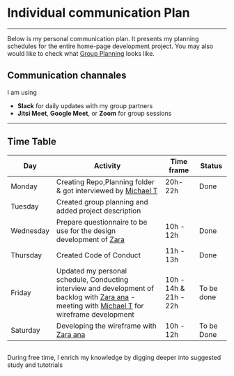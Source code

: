 # Individual communication Plan

---
Below is my personal communication plan.
It presents my planning schedules for the entire home-page development project. 
You may also would like to check what [Group Planning](https://github.com/inggritenovaleta/homepage-inggritenovaleta/blob/main/planning/README.md) looks like. 

## Communication channales

I am using 

* **Slack** for daily updates with my group partners
* **Jitsi Meet**, **Google Meet**, or **Zoom** for group sessions
--------------------------------------------------------------
## Time Table



| Day     | Activity                         | Time frame      | Status     |
|---------|----------------------------------|-----------------|------------|
| Monday  | Creating Repo,Planning folder & got interviewed by [Michael T](https://github.com/Mika215)| 20h-22h     |    Done   |
| Tuesday | Created group planning and added project description                        |             |           |
| Wednesday | Prepare questionnaire to be use for the design development of [Zara](https://github.com/zaraana)| 10h - 12h | Done|
| Thursday | Created Code of Conduct | 11h - 13h | Done|
| Friday | Updated my personal schedule, Conducting interview and development of backlog with [Zara ana](https://github.com/zaraana) - meeting with [Michael T](https://github.com/Mika215) for wireframe development  | 10h - 14h & 21h - 22h |   To be done |
| Saturday| Developing the wireframe with [Zara ana](https://github.com/zaraana) |  10h - 12h   |    To be Done|

##

During free time, I enrich my knowledge by digging deeper into suggested study and tutotrials
